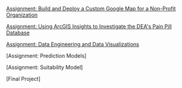 [Assignment: Build and Deploy a Custom Google Map for a Non-Profit Organization](CustomGoogleMap.md)

[Assignment: Using ArcGIS Insights to Investigate the DEA's Pain Pill Database](ArcGISInsights.md)

[Assignment: Data Engineering and Data Visualizations](DataEngineeringandVisualizations.md)

[Assignment: Prediction Models]

[Assignment: Suitability Model]

[Final Project]
